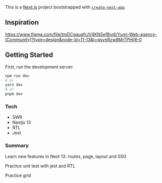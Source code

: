 This is a [Next.js](https://nextjs.org/) project bootstrapped with [`create-next-app`](https://github.com/vercel/next.js/tree/canary/packages/create-next-app).

## Inspiration

https://www.figma.com/file/tmDCgauqfrJV4KN5efBvdl/Yumi-Web-agency-(Community)?type=design&node-id=11-13&t=qsvnRzw8MrTPHlj8-0

## Getting Started

First, run the development server:

```bash
npm run dev
# or
yarn dev
# or
pnpm dev
```

### Tech

- SWR
- Nextjs 13
- RTL
- Jest

### Summary

Learn new features in Next 13: routes, page, layout and SSG

Practice unit test with jest and RTL

Practice grid
